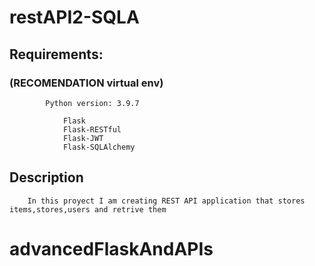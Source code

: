 # restAPI2-SQLA 


##  Requirements:
###     (RECOMENDATION virtual env)

            Python version: 3.9.7

                Flask
                Flask-RESTful
                Flask-JWT
                Flask-SQLAlchemy

##  Description
        In this proyect I am creating REST API application that stores items,stores,users and retrive them


 # advancedFlaskAndAPIs 
